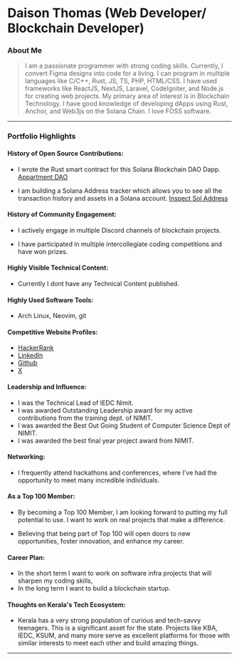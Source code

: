 # Daison Thomas (Web Developer/ Blockchain Developer)

### About Me

> I am a passionate programmer with strong coding skills. Currently, I convert Figma designs into code for a living. I can program in multiple languages like C/C++, Rust, JS, TS, PHP, HTML/CSS. I have used frameworks like ReactJS, NextJS, Laravel, CodeIgniter, and Node.js for creating web projects. My primary area of interest is in Blockchain Technology. I have good knowledge of developing dApps using Rust, Anchor, and Web3js on the Solana Chain. I love FOSS software.

---

### Portfolio Highlights

#### History of Open Source Contributions:

- I wrote the Rust smart contract for this Solana Blockchain DAO Dapp.
  [Appartment DAO](https://github.com/daisonth/encode-capstone-project) 

- I am building a Solana Address tracker which allows you to see all the transaction history and assets in a Solana account.
  [Inspect Sol Address](https://github.com/daisonth/inspect-sol-address) 

#### History of Community Engagement:

- I actively engage in multiple Discord channels of blockchain projects.

- I have participated in multiple intercollegiate coding competitions and have won prizes.

#### Highly Visible Technical Content:

- Currently I dont have any Technical Content published.

#### Highly Used Software Tools:

- Arch Linux, Neovim, git 

#### Competitive Website Profiles:

- [HackerRank](https://www.hackerrank.com/daisonthms)
- [LinkedIn](https://www.linkedin.com/in/daison-thomas-1953a4227/)
- [Github](https://github.com/daisonth)
- [X](https://twitter.com/daisonth)

#### Leadership and Influence:

- I was the Technical Lead of IEDC Nimit.
- I was awarded Outstanding Leadership award for my active contributions from the training dept. of NIMIT.
- I was awarded the Best Out Going Student of Computer Science Dept of NIMIT.
- I was awarded the best final year project award from NIMIT.

#### Networking:

- I frequently attend hackathons and conferences, where I've had the opportunity to meet many incredible individuals.

#### As a Top 100 Member:

- By becoming a Top 100 Member, I am looking forward to putting my full potential to use. I want to work on real projects that make a difference. 

- Believing that being part of Top 100 will open doors to new opportunities, foster innovation, and enhance my career.

#### Career Plan:

- In the short term I want to work on software infra projects that will sharpen my coding skills, 
- In the long term I want to build a blockchain startup. 

#### Thoughts on Kerala's Tech Ecosystem:

- Kerala has a very strong population of curious and tech-savvy teenagers. This is a significant asset for the state. Projects like KBA, IEDC, KSUM, and many more serve as excellent platforms for those with similar interests to meet each other and build amazing things.

---
